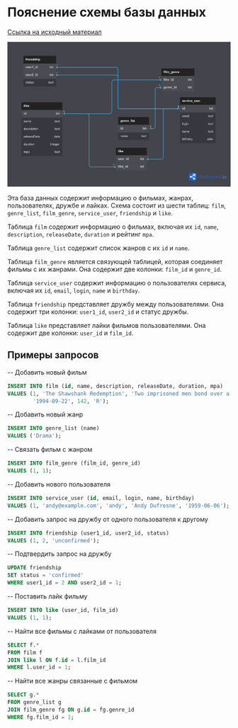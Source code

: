 # Пояснение схемы базы данных

[Ссылка на исходный материал](https://dbdiagram.io/d/644260896b31947051f90e2b)



![db_map](src/main/resources/db_map.png)


Эта база данных содержит информацию о фильмах, жанрах, пользователях, дружбе и лайках. 
Схема состоит из шести таблиц: `film`, `genre_list`, `film_genre`, `service_user`, `friendship` и `like`.

Таблица `film` содержит информацию о фильмах, включая их `id`, `name`, `description`, `releaseDate`, `duration` и рейтинг `mpa`.

Таблица `genre_list` содержит список жанров с их `id` и `name`.

Таблица `film_genre` является связующей таблицей, которая соединяет фильмы с их жанрами. Она содержит две колонки: `film_id` и `genre_id`.

Таблица `service_user` содержит информацию о пользователях сервиса, включая их `id`, `email`, `login`, `name` и `birthday`.

Таблица `friendship` представляет дружбу между пользователями. Она содержит три колонки: `user1_id`, `user2_id` и статус дружбы.

Таблица `like` представляет лайки фильмов пользователями. Она содержит две колонки: `user_id` и `film_id`.

## Примеры запросов

-- Добавить новый фильм
```sql
INSERT INTO film (id, name, description, releaseDate, duration, mpa)
VALUES (1, 'The Shawshank Redemption', 'Two imprisoned men bond over a number of years...', 
        '1994-09-22', 142, 'R');
```

-- Добавить новый жанр
```sql
INSERT INTO genre_list (name)
VALUES ('Drama');
```

-- Связать фильм с жанром
```sql
INSERT INTO film_genre (film_id, genre_id)
VALUES (1, 1);
```

-- Добавить нового пользователя
```sql
INSERT INTO service_user (id, email, login, name, birthday)
VALUES (1, 'andy@example.com', 'andy', 'Andy Dufresne', '1959-06-06');
```

-- Добавить запрос на дружбу от одного пользователя к другому
```sql
INSERT INTO friendship (user1_id, user2_id, status)
VALUES (1, 2, 'unconfirmed');
```

-- Подтвердить запрос на дружбу
```sql
UPDATE friendship
SET status = 'confirmed'
WHERE user1_id = 2 AND user2_id = 1;
```

-- Поставить лайк фильму
```sql
INSERT INTO like (user_id, film_id)
VALUES (1, 1);
```

-- Найти все фильмы с лайками от пользователя
```sql
SELECT f.*
FROM film f
JOIN like l ON f.id = l.film_id
WHERE l.user_id = 1;
```

-- Найти все жанры связанные с фильмом
```sql
SELECT g.*
FROM genre_list g
JOIN film_genre fg ON g.id = fg.genre_id
WHERE fg.film_id = 1;
```
